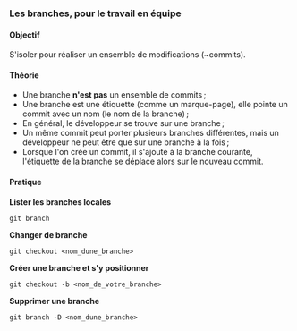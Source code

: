 ### Les branches, pour le travail en équipe

#### Objectif

S'isoler pour réaliser un ensemble de modifications (~commits).

#### Théorie

- Une branche **n'est pas** un ensemble de commits ;
- Une branche est une étiquette (comme un marque-page), elle pointe un commit avec un nom (le nom de la branche) ;
- En général, le développeur se trouve sur une branche ;
- Un même commit peut porter plusieurs branches différentes, mais un développeur ne peut être que sur une branche à la fois ;
- Lorsque l'on crée un commit, il s'ajoute à la branche courante, l'étiquette de la branche se déplace alors sur le nouveau commit.

#### Pratique

**Lister les branches locales**

```
git branch
```

**Changer de branche**

```
git checkout <nom_dune_branche>
```

**Créer une branche et s'y positionner**

```
git checkout -b <nom_de_votre_branche>
```

**Supprimer une branche**

```
git branch -D <nom_dune_branche>
```
